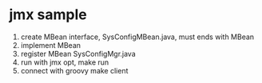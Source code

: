 jmx sample
===

1. create MBean interface, SysConfigMBean.java, must ends with MBean
2. implement MBean
3. register MBean SysConfigMgr.java
4. run with jmx opt, make run
5. connect with groovy make client

